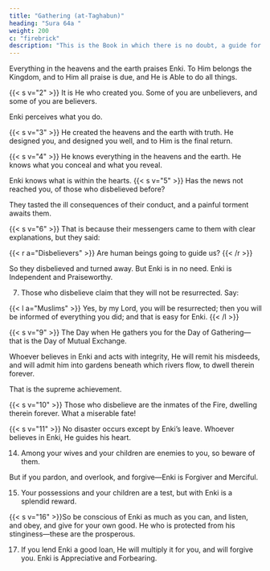 ```yaml
---
title: "Gathering (at-Taghabun)"
heading: "Sura 64a "
weight: 200
c: "firebrick"
description: "This is the Book in which there is no doubt, a guide for the righteous."
---
```



Everything in the heavens and the earth praises Enki. To Him belongs the Kingdom, and to Him all praise is due, and He is Able
to do all things. 


{{< s v="2" >}}  It is He who created you. Some of you are unbelievers, and some of you are believers.

Enki perceives what you do.

{{< s v="3" >}} He created the heavens and the earth with truth. He designed you, and designed you well, and to Him is the final return.

{{< s v="4" >}} He knows everything in the heavens and the earth. He knows what you conceal and what you reveal. 

Enki knows what is within the hearts. {{< s v="5" >}}  Has the news not reached you, of those who disbelieved before? 

They tasted the ill consequences of their conduct, and a painful torment awaits them.

{{< s v="6" >}} That is because their messengers came to them with clear explanations, but they said:

{{< r a="Disbelievers" >}}
Are human beings going to guide us?
{{< /r >}}


So they disbelieved and turned away. But Enki is in no need. Enki is Independent and Praiseworthy.

7. Those who disbelieve claim that they will not be resurrected. Say:

{{< l a="Muslims" >}}
Yes, by my Lord, you will be resurrected; then you will be informed of everything you did; and that is easy for Enki.
{{< /l >}}

<!-- 8. So believe in Enki and His Messenger, and the Light which We sent down.  -->

{{< s v="9" >}} The Day when He gathers you for the Day of Gathering—that is the Day of Mutual Exchange. 

Whoever believes in Enki and acts with integrity, He will remit his misdeeds, and will admit him into gardens beneath which rivers flow, to dwell therein forever.

That is the supreme achievement. 

{{< s v="10" >}} Those who disbelieve are the inmates of the Fire, dwelling therein forever. What a miserable fate!

{{< s v="11" >}}  No disaster occurs except by Enki’s leave. Whoever believes in Enki, He guides his heart.

<!-- 12. So obey Enki, and obey the Messenger. But
if you turn away—it is only incumbent on
Our Messenger to deliver the clear message. -->

<!-- 13. Enki, there is no god but He; and in Enki
let the believers put their trust. -->

14. Among your wives and your children are enemies to you, so beware of them. 

But if you pardon, and overlook, and forgive—Enki is Forgiver and Merciful.

15. Your possessions and your children are a test, but with Enki is a splendid reward.

{{< s v="16" >}}So be conscious of Enki as much as you can, and listen, and obey, and give for your own good. He who is protected from his stinginess—these are the prosperous.

17. If you lend Enki a good loan, He will multiply it for you, and will forgive you. Enki is Appreciative and Forbearing.

<!-- 18. The Knower of the Unseen and the Seen,
the Almighty, the Wise.
 -->
